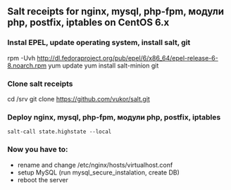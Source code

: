 ## Salt receipts for nginx, mysql, php-fpm, модули php, postfix, iptables on CentOS 6.x

### Instal EPEL, update operating system, install salt, git
rpm -Uvh http://dl.fedoraproject.org/pub/epel/6/x86_64/epel-release-6-8.noarch.rpm
yum update
yum install salt-minion git

### Clone salt receipts
cd /srv
git clone https://github.com/vukor/salt.git

### Deploy nginx, mysql, php-fpm, модули php, postfix, iptables
``salt-call state.highstate --local``

### Now you have to:

  * rename and change /etc/nginx/hosts/virtualhost.conf
  * setup MySQL (run mysql_secure_instalation, create DB)
  * reboot the server
